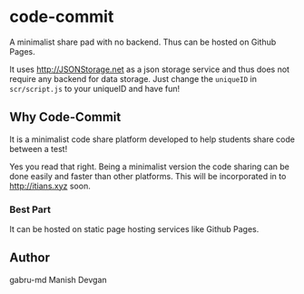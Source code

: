 # code-commit
A minimalist share pad with no backend. Thus can be hosted on Github Pages.

It uses http://JSONStorage.net as a json storage service and thus does not require any backend for data storage.
Just change the `uniqueID` in `scr/script.js` to your uniqueID and have fun!

## Why Code-Commit
It is a minimalist code share platform developed to help students
share code between a test!

Yes you read that right. Being a minimalist version the code sharing can be done easily and faster
than other platforms. This will be incorporated in to http://itians.xyz soon.

### Best Part
It can be hosted on static page hosting services like Github Pages.

## Author
gabru-md
Manish Devgan

